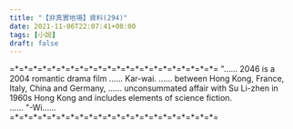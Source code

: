 ```yaml
---
title: "【非真實地場】資料(294)"
date: 2021-11-06T22:07:41+08:00
tags: [小說]
draft: false
---
```


=\*=\*=\*=\*=\*=\*=\*=\*=\*=\*=\*=\*=\*=\*=\*=\*=\*=\*=\*=\*=\*=\*= 
"......  2046 is a 2004 romantic drama film ...... Kar-wai. ...... between Hong Kong, France, Italy, China and Germany, ...... unconsummated affair with Su Li-zhen in 1960s Hong Kong and includes elements of science fiction.  
...... "-Wi......  
=\*=\*=\*=\*=\*=\*=\*=\*=\*=\*=\*=\*=\*=\*=\*=\*=\*=\*=\*=\*=\*=\*=  